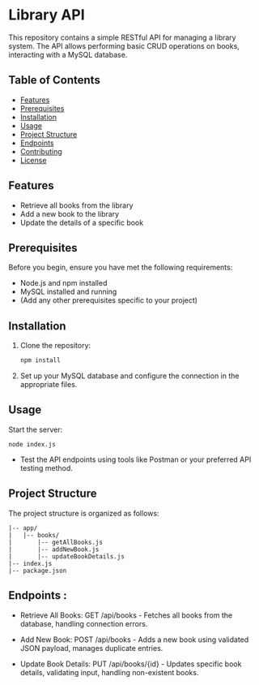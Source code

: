 # Library API

This repository contains a simple RESTful API for managing a library system. The API allows performing basic CRUD operations on books, interacting with a MySQL database.

## Table of Contents

- [Features](#features)
- [Prerequisites](#prerequisites)
- [Installation](#installation)
- [Usage](#usage)
- [Project Structure](#project-structure)
- [Endpoints](#endpoints)
- [Contributing](#contributing)
- [License](#license)

## Features

- Retrieve all books from the library
- Add a new book to the library
- Update the details of a specific book

## Prerequisites

Before you begin, ensure you have met the following requirements:

- Node.js and npm installed
- MySQL installed and running
- (Add any other prerequisites specific to your project)

## Installation

1. Clone the repository:

   ```bash
   npm install
   ```

2. Set up your MySQL database and configure the connection in the appropriate files.

## Usage
Start the server:
```
node index.js

```
- Test the API endpoints using tools like Postman or your preferred API testing method.

## Project Structure
The project structure is organized as follows:

``` 
|-- app/
|   |-- books/
|       |-- getAllBooks.js
|       |-- addNewBook.js
|       |-- updateBookDetails.js
|-- index.js
|-- package.json
```

## Endpoints :

- Retrieve All Books: GET /api/books - Fetches all books from the database, handling connection errors.

- Add New Book: POST /api/books - Adds a new book using validated JSON payload, manages duplicate entries.

- Update Book Details: PUT /api/books/{id} - Updates specific book details, validating input, handling non-existent books.

